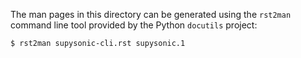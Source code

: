 The man pages in this directory can be generated using the `rst2man` command
line tool provided by the Python `docutils` project:

    $ rst2man supysonic-cli.rst supysonic.1
